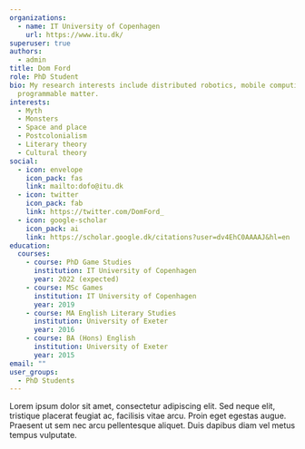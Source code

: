 ```yaml
---
organizations:
  - name: IT University of Copenhagen
    url: https://www.itu.dk/
superuser: true
authors:
  - admin
title: Dom Ford
role: PhD Student
bio: My research interests include distributed robotics, mobile computing and
  programmable matter.
interests:
  - Myth
  - Monsters
  - Space and place
  - Postcolonialism
  - Literary theory
  - Cultural theory
social:
  - icon: envelope
    icon_pack: fas
    link: mailto:dofo@itu.dk
  - icon: twitter
    icon_pack: fab
    link: https://twitter.com/DomFord_
  - icon: google-scholar
    icon_pack: ai
    link: https://scholar.google.dk/citations?user=dv4EhC0AAAAJ&hl=en
education:
  courses:
    - course: PhD Game Studies
      institution: IT University of Copenhagen
      year: 2022 (expected)
    - course: MSc Games
      institution: IT University of Copenhagen
      year: 2019
    - course: MA English Literary Studies
      institution: University of Exeter
      year: 2016
    - course: BA (Hons) English
      institution: University of Exeter
      year: 2015
email: ""
user_groups:
  - PhD Students
---
```


Lorem ipsum dolor sit amet, consectetur adipiscing elit. Sed neque elit, tristique placerat feugiat ac, facilisis vitae arcu. Proin eget egestas augue. Praesent ut sem nec arcu pellentesque aliquet. Duis dapibus diam vel metus tempus vulputate.

